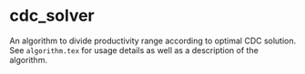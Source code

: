 # cdc_solver

An algorithm to divide productivity range according to optimal CDC solution. See `algorithm.tex` for usage details as well as a description of the algorithm.
